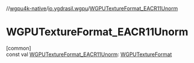 //[wgpu4k-native](../../index.md)/[io.ygdrasil.wgpu](index.md)/[WGPUTextureFormat_EACR11Unorm](-w-g-p-u-texture-format_-e-a-c-r11-unorm.md)

# WGPUTextureFormat_EACR11Unorm

[common]\
const val [WGPUTextureFormat_EACR11Unorm](-w-g-p-u-texture-format_-e-a-c-r11-unorm.md): [WGPUTextureFormat](-w-g-p-u-texture-format/index.md)